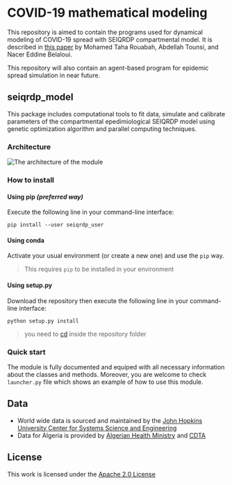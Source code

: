 # COVID-19 mathematical modeling

This repository is aimed to contain the programs used for dynamical modeling of COVID-19 spread with SEIQRDP compartmental model. It is described in [this paper](https://www.researchgate.net/publication/341655849_Early_dynamics_of_COVID-19_in_Algeria_a_model-based_study) by Mohamed Taha Rouabah, Abdellah Tounsi, and Nacer Eddine Belaloui.

This repository will also contain an agent-based program for epidemic spread simulation in near future.

## seiqrdp_model

This package includes computational tools to fit data, simulate and calibrate
parameters of the compartmental epedimiological SEIQRDP model using genetic
optimization algorithm and parallel computing techniques.

### Architecture

![The architecture of the module](https://github.com/Taha-Rouabah/COVID-19/raw/master/images/SEIRQDPDiag.png)

### How to install

#### Using pip _(preferred way)_

Execute the following line in your command-line interface:

```
pip install --user seiqrdp_user
```

#### Using conda

Activate your usual environment (or create a new one) and use the `pip` way.
> This requires `pip` to be installed in your environment


#### Using setup.py

Download the repository then execute the following line in your command-line interface:

```
python setup.py install
```

> you need to [cd](<https://en.wikipedia.org/wiki/Cd_(command)>) inside the repository folder

### Quick start

The module is fully documented and equiped with all necessary information
about the classes and methods.
Moreover, you are welcome to check `launcher.py` file which shows an example of
how to use this module.

## Data

- World wide data is sourced and maintained by the [John Hopkins University Center for Systems Science and Engineering](https://raw.githubusercontent.com/datasets/covid-19/master/data/time-series-19-covid-combined.csv)
- Data for Algeria is provided by [Algerian Health Ministry](http://covid19.sante.gov.dz/carte/) and [CDTA](https://covid19.cdta.dz/dashboard/production/index.php#)

## License

This work is licensed under the [Apache 2.0 License](https://github.com/Taha-Rouabah/COVID-19/blob/master/LICENSE)

